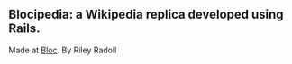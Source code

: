 ## Blocipedia: a Wikipedia replica developed using Rails.

 Made at [Bloc](http://bloc.io).
 By Riley Radoll
